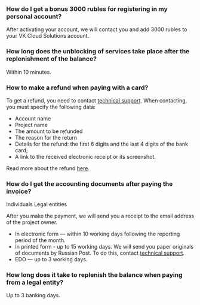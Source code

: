 ### How do I get a bonus 3000 rubles for registering in my personal account?
After activating your account, we will contact you and add 3000 rubles to your VK Cloud Solutions account.

### How long does the unblocking of services take place after the replenishment of the balance?
Within 10 minutes.

### How to make a refund when paying with a card?
To get a refund, you need to contact [technical support](https://mcs.mail.ru/docs/ru/contacts). When contacting, you must specify the following data:
* Account name
* Project name
* The amount to be refunded
* The reason for the return
* Details for the refund: the first 6 digits and the last 4 digits of the bank card;
* A link to the received electronic receipt or its screenshot.

Read more about the refund [here](https://mcs.mail.ru/docs/en/additionals/billing/operations/refund).

### How do I get the accounting documents after paying the invoice?
<tabs>
<tablist>
<tab>Individuals</tab>
<tab>Legal entities</tab>
</tablist>
<tabpanel>

After you make the payment, we will send you a receipt to the email address of the project owner.

</tabpanel>
<tabpanel>

- In electronic form — within 10 working days following the reporting period of the month.
- In printed form - up to 15 working days. We will send you paper originals of documents by Russian Post. To do this, contact [technical support](https://mcs.mail.ru/docs/ru/contacts).
- EDO — up to 3 working days.

</tabpanel>
</tabs>

### How long does it take to replenish the balance when paying from a legal entity?
Up to 3 banking days.